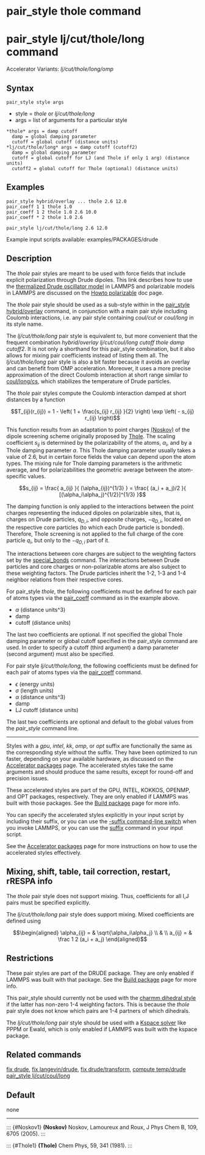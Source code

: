 # pair_style thole command

# pair_style lj/cut/thole/long command

Accelerator Variants: *lj/cut/thole/long/omp*

## Syntax

``` LAMMPS
pair_style style args
```

-   style = *thole* or *lj/cut/thole/long*
-   args = list of arguments for a particular style

<!-- -->

    *thole* args = damp cutoff
      damp = global damping parameter
      cutoff = global cutoff (distance units)
    *lj/cut/thole/long* args = damp cutoff (cutoff2)
      damp = global damping parameter
      cutoff = global cutoff for LJ (and Thole if only 1 arg) (distance units)
      cutoff2 = global cutoff for Thole (optional) (distance units)

## Examples

``` LAMMPS
pair_style hybrid/overlay ... thole 2.6 12.0
pair_coeff 1 1 thole 1.0
pair_coeff 1 2 thole 1.0 2.6 10.0
pair_coeff * 2 thole 1.0 2.6

pair_style lj/cut/thole/long 2.6 12.0
```

Example input scripts available: examples/PACKAGES/drude

## Description

The *thole* pair styles are meant to be used with force fields that
include explicit polarization through Drude dipoles. This link describes
how to use the [thermalized Drude oscillator model](Howto_drude) in
LAMMPS and polarizable models in LAMMPS are discussed on the [Howto
polarizable](Howto_polarizable) doc page.

The *thole* pair style should be used as a sub-style within in the
[pair_style hybrid/overlay](pair_hybrid) command, in conjunction with a
main pair style including Coulomb interactions, i.e. any pair style
containing *coul/cut* or *coul/long* in its style name.

The *lj/cut/thole/long* pair style is equivalent to, but more convenient
that the frequent combination *hybrid/overlay lj/cut/coul/long cutoff
thole damp cutoff2*. It is not only a shorthand for this pair_style
combination, but it also allows for mixing pair coefficients instead of
listing them all. The *lj/cut/thole/long* pair style is also a bit
faster because it avoids an overlay and can benefit from OMP
acceleration. Moreover, it uses a more precise approximation of the
direct Coulomb interaction at short range similar to
[coul/long/cs](pair_cs), which stabilizes the temperature of Drude
particles.

The *thole* pair styles compute the Coulomb interaction damped at short
distances by a function

$$T_{ij}(r_{ij}) = 1 - \left( 1 +
\frac{s_{ij} r_{ij} }{2} \right)
\exp \left( - s_{ij} r_{ij} \right)$$

This function results from an adaptation to point charges
[(Noskov)](Noskov1) of the dipole screening scheme originally proposed
by [Thole](Thole1). The scaling coefficient $s_{ij}$ is determined by
the polarizability of the atoms, $\alpha_i$, and by a Thole damping
parameter $a$. This Thole damping parameter usually takes a value of
2.6, but in certain force fields the value can depend upon the atom
types. The mixing rule for Thole damping parameters is the arithmetic
average, and for polarizabilities the geometric average between the
atom-specific values.

$$s_{ij} = \frac{ a_{ij} }{
(\alpha_{ij})^{1/3} } = \frac{ (a_i + a_j)/2 }{
[(\alpha_i\alpha_j)^{1/2}]^{1/3} }$$

The damping function is only applied to the interactions between the
point charges representing the induced dipoles on polarizable sites,
that is, charges on Drude particles, $q_{D,i}$, and opposite charges,
$-q_{D,i}$, located on the respective core particles (to which each
Drude particle is bonded). Therefore, Thole screening is not applied to
the full charge of the core particle $q_i$, but only to the $-q_{D,i}$
part of it.

The interactions between core charges are subject to the weighting
factors set by the [special_bonds](special_bonds) command. The
interactions between Drude particles and core charges or non-polarizable
atoms are also subject to these weighting factors. The Drude particles
inherit the 1-2, 1-3 and 1-4 neighbor relations from their respective
cores.

For pair_style *thole*, the following coefficients must be defined for
each pair of atoms types via the [pair_coeff](pair_coeff) command as in
the example above.

-   $\alpha$ (distance units\^3)
-   damp
-   cutoff (distance units)

The last two coefficients are optional. If not specified the global
Thole damping parameter or global cutoff specified in the pair_style
command are used. In order to specify a cutoff (third argument) a damp
parameter (second argument) must also be specified.

For pair style *lj/cut/thole/long*, the following coefficients must be
defined for each pair of atoms types via the [pair_coeff](pair_coeff)
command.

-   $\epsilon$ (energy units)
-   $\sigma$ (length units)
-   $\alpha$ (distance units\^3)
-   damp
-   LJ cutoff (distance units)

The last two coefficients are optional and default to the global values
from the *pair_style* command line.

------------------------------------------------------------------------

Styles with a *gpu*, *intel*, *kk*, *omp*, or *opt* suffix are
functionally the same as the corresponding style without the suffix.
They have been optimized to run faster, depending on your available
hardware, as discussed on the [Accelerator packages](Speed_packages)
page. The accelerated styles take the same arguments and should produce
the same results, except for round-off and precision issues.

These accelerated styles are part of the GPU, INTEL, KOKKOS, OPENMP, and
OPT packages, respectively. They are only enabled if LAMMPS was built
with those packages. See the [Build package](Build_package) page for
more info.

You can specify the accelerated styles explicitly in your input script
by including their suffix, or you can use the [-suffix command-line
switch](Run_options) when you invoke LAMMPS, or you can use the
[suffix](suffix) command in your input script.

See the [Accelerator packages](Speed_packages) page for more
instructions on how to use the accelerated styles effectively.

## Mixing, shift, table, tail correction, restart, rRESPA info

The *thole* pair style does not support mixing. Thus, coefficients for
all I,J pairs must be specified explicitly.

The *lj/cut/thole/long* pair style does support mixing. Mixed
coefficients are defined using

$$\begin{aligned}
\alpha_{ij} = & \sqrt{\alpha_i\alpha_j} \\
& \\
a_{ij} = & \frac 1 2 (a_i + a_j)
\end{aligned}$$

## Restrictions

These pair styles are part of the DRUDE package. They are only enabled
if LAMMPS was built with that package. See the [Build
package](Build_package) page for more info.

This pair_style should currently not be used with the [charmm dihedral
style](dihedral_charmm) if the latter has non-zero 1-4 weighting
factors. This is because the *thole* pair style does not know which
pairs are 1-4 partners of which dihedrals.

The *lj/cut/thole/long* pair style should be used with a [Kspace
solver](kspace_style) like PPPM or Ewald, which is only enabled if
LAMMPS was built with the kspace package.

## Related commands

[fix drude](fix_drude), [fix langevin/drude](fix_langevin_drude), [fix
drude/transform](fix_drude_transform), [compute
temp/drude](compute_temp_drude) [pair_style
lj/cut/coul/long](pair_lj_cut_coul)

## Default

none

------------------------------------------------------------------------

::: {#Noskov1}
**(Noskov)** Noskov, Lamoureux and Roux, J Phys Chem B, 109, 6705
(2005).
:::

::: {#Thole1}
**(Thole)** Chem Phys, 59, 341 (1981).
:::
